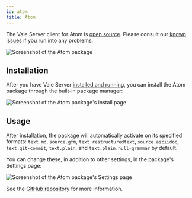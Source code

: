 ```yaml
---
id: atom
title: Atom
---
```


The Vale Server client for Atom is [open source](https://github.com/errata-ai/vale-atom). Please consult our [known issues](https://github.com/errata-ai/vale-atom/issues) if you run into any problems.

![Screenshot of the Atom package](/img/clients/atom/atom.png)

## Installation

After you have Vale Server [installed and running](/vale-server/install), you can install the Atom package through the built-in package manager:

![Screenshot of the Atom package's install page](/img/clients/atom/install.png)

## Usage

After installation, the package will automatically activate on its specified formats: `text.md`, `source.gfm`, `text.restructuredtext`, `source.asciidoc`, `text.git-commit`, `text.plain`, and `text.plain.null-grammar` by default.

You can change these, in addition to other settings, in the package's Settings page:

![Screenshot of the Atom package's Settings page](/img/clients/atom/settings.png)

See the [GitHub repository](https://github.com/errata-ai/vale-atom) for more information.
